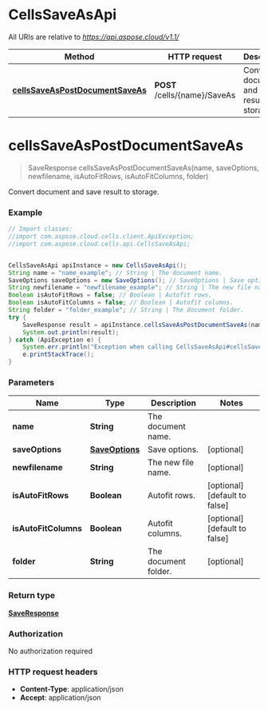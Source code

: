 # CellsSaveAsApi

All URIs are relative to *https://api.aspose.cloud/v1.1/*

Method | HTTP request | Description
------------- | ------------- | -------------
[**cellsSaveAsPostDocumentSaveAs**](CellsSaveAsApi.md#cellsSaveAsPostDocumentSaveAs) | **POST** /cells/{name}/SaveAs | Convert document and save result to storage.


<a name="cellsSaveAsPostDocumentSaveAs"></a>
# **cellsSaveAsPostDocumentSaveAs**
> SaveResponse cellsSaveAsPostDocumentSaveAs(name, saveOptions, newfilename, isAutoFitRows, isAutoFitColumns, folder)

Convert document and save result to storage.

### Example
```java
// Import classes:
//import com.aspose.cloud.cells.client.ApiException;
//import com.aspose.cloud.cells.api.CellsSaveAsApi;


CellsSaveAsApi apiInstance = new CellsSaveAsApi();
String name = "name_example"; // String | The document name.
SaveOptions saveOptions = new SaveOptions(); // SaveOptions | Save options.
String newfilename = "newfilename_example"; // String | The new file name.
Boolean isAutoFitRows = false; // Boolean | Autofit rows.
Boolean isAutoFitColumns = false; // Boolean | Autofit columns.
String folder = "folder_example"; // String | The document folder.
try {
    SaveResponse result = apiInstance.cellsSaveAsPostDocumentSaveAs(name, saveOptions, newfilename, isAutoFitRows, isAutoFitColumns, folder);
    System.out.println(result);
} catch (ApiException e) {
    System.err.println("Exception when calling CellsSaveAsApi#cellsSaveAsPostDocumentSaveAs");
    e.printStackTrace();
}
```

### Parameters

Name | Type | Description  | Notes
------------- | ------------- | ------------- | -------------
 **name** | **String**| The document name. |
 **saveOptions** | [**SaveOptions**](SaveOptions.md)| Save options. | [optional]
 **newfilename** | **String**| The new file name. | [optional]
 **isAutoFitRows** | **Boolean**| Autofit rows. | [optional] [default to false]
 **isAutoFitColumns** | **Boolean**| Autofit columns. | [optional] [default to false]
 **folder** | **String**| The document folder. | [optional]

### Return type

[**SaveResponse**](SaveResponse.md)

### Authorization

No authorization required

### HTTP request headers

 - **Content-Type**: application/json
 - **Accept**: application/json

